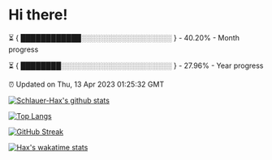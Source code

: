 # Hi there!

⏳ { ████████████░░░░░░░░░░░░░░░░░░ } - 40.20% - Month progress

⏳ { ████████░░░░░░░░░░░░░░░░░░░░░░ } - 27.96% - Year progress

⏰ Updated on Thu, 13 Apr 2023 01:25:32 GMT


[![Schlauer-Hax's github stats](https://github-readme-stats.vercel.app/api?username=Schlauer-Hax&show_icons=true&theme=dark&count_private=true)](https://github.com/Schlauer-Hax)


[![Top Langs](https://github-readme-stats.vercel.app/api/top-langs/?username=Schlauer-Hax&layout=compact&theme=dark)](https://github.com/Schlauer-Hax?tab=repositories)

[![GitHub Streak](https://streak-stats.demolab.com?user=Schlauer-Hax&theme=dark)](https://git.io/streak-stats)

[![Hax's wakatime stats](https://github-readme-stats.vercel.app/api/wakatime?username=Hax&theme=dark)](https://wakatime.com/@Hax)

